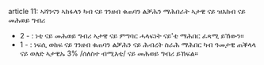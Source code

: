 article 11: ኣሻንናን ኣከፋላን ካብ ናይ ገንዘብ ቁጠባን ልቓሕን ማሕበራት ኣታዊ ናይ ዝእከብ ናይ መሕወይ ግብሪ

<ul>
			<li>2 - : ነቲ ናይ መሕወይ ግብሪ ኣታዊ ናይ ምግባር ሓላፍነት ናይ&#39;ቲ ማሕበር ፈጻሚ ይኸውን።<ul>
			</ul></li>			<li>1 - : ነፍሲ ወከፍ ናይ ገንዘብ ቁጠባን ልቓሕን ናይ ሕብረት ስራሕ ማሕበር ካብ ዓመታዊ ጠቕላላ ናይ ወለድ ኣታዊኡ 3% &#x2F;ሰለስተ ብሚእቲ&#x2F; ናይ መሕወይ ግብሪ ይኸፍል።<ul>
			</ul></li></ul>